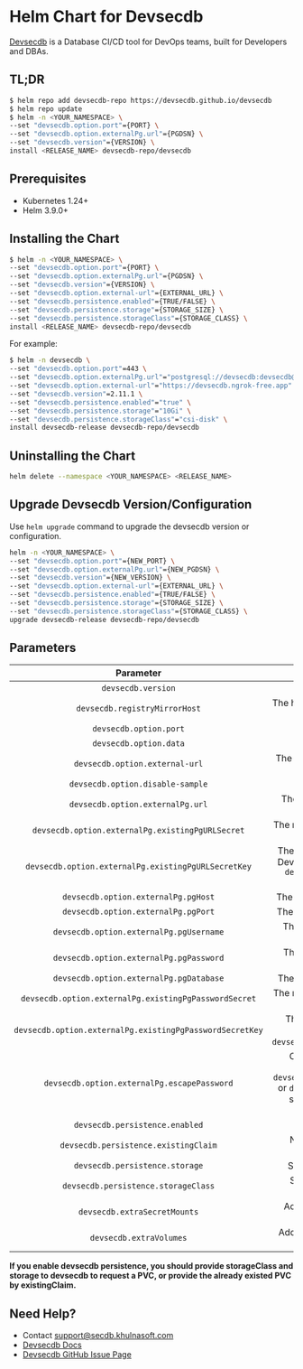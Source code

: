 # Helm Chart for Devsecdb

[Devsecdb](https://secdb.khulnasoft.com) is a Database CI/CD tool for DevOps teams, built for Developers and DBAs.

## TL;DR

```bash
$ helm repo add devsecdb-repo https://devsecdb.github.io/devsecdb
$ helm repo update
$ helm -n <YOUR_NAMESPACE> \
--set "devsecdb.option.port"={PORT} \
--set "devsecdb.option.externalPg.url"={PGDSN} \
--set "devsecdb.version"={VERSION} \
install <RELEASE_NAME> devsecdb-repo/devsecdb
```

## Prerequisites

- Kubernetes 1.24+
- Helm 3.9.0+

## Installing the Chart

```bash
$ helm -n <YOUR_NAMESPACE> \
--set "devsecdb.option.port"={PORT} \
--set "devsecdb.option.externalPg.url"={PGDSN} \
--set "devsecdb.version"={VERSION} \
--set "devsecdb.option.external-url"={EXTERNAL_URL} \
--set "devsecdb.persistence.enabled"={TRUE/FALSE} \
--set "devsecdb.persistence.storage"={STORAGE_SIZE} \
--set "devsecdb.persistence.storageClass"={STORAGE_CLASS} \
install <RELEASE_NAME> devsecdb-repo/devsecdb
```

For example:

```bash
$ helm -n devsecdb \
--set "devsecdb.option.port"=443 \
--set "devsecdb.option.externalPg.url"="postgresql://devsecdb:devsecdb@database.devsecdb.ap-east-1.rds.amazonaws.com/devsecdb" \
--set "devsecdb.option.external-url"="https://devsecdb.ngrok-free.app" \
--set "devsecdb.version"=2.11.1 \
--set "devsecdb.persistence.enabled"="true" \
--set "devsecdb.persistence.storage"="10Gi" \
--set "devsecdb.persistence.storageClass"="csi-disk" \
install devsecdb-release devsecdb-repo/devsecdb
```

## Uninstalling the Chart

```bash
helm delete --namespace <YOUR_NAMESPACE> <RELEASE_NAME>
```

## Upgrade Devsecdb Version/Configuration

Use `helm upgrade` command to upgrade the devsecdb version or configuration.

```bash
helm -n <YOUR_NAMESPACE> \
--set "devsecdb.option.port"={NEW_PORT} \
--set "devsecdb.option.externalPg.url"={NEW_PGDSN} \
--set "devsecdb.version"={NEW_VERSION} \
--set "devsecdb.option.external-url"={EXTERNAL_URL} \
--set "devsecdb.persistence.enabled"={TRUE/FALSE} \
--set "devsecdb.persistence.storage"={STORAGE_SIZE} \
--set "devsecdb.persistence.storageClass"={STORAGE_CLASS} \
upgrade devsecdb-release devsecdb-repo/devsecdb
```

## Parameters

|                        Parameter                         |                                                                                                                Description                                                                                                                 |                           Default Value                            |
| :------------------------------------------------------: | :----------------------------------------------------------------------------------------------------------------------------------------------------------------------------------------------------------------------------------------: | :----------------------------------------------------------------: |
|                    `devsecdb.version`                    |                                                                                                  The version of Devsecdb to be installed.                                                                                                  |                              "2.11.1"                              |
|              `devsecdb.registryMirrorHost`               |                                                                              The host for the Docker registry mirror. Leave empty for default registry usage.                                                                              |                                 ""                                 |
|                  `devsecdb.option.port`                  |                                                                                                      Port where Devsecdb server runs.                                                                                                      |                                8080                                |
|                  `devsecdb.option.data`                  |                                                                                                  Data directory of Devsecdb data stored.                                                                                                   |                         /var/opt/devsecdb                          |
|              `devsecdb.option.external-url`              |                                              The address for users to visit Devsecdb, visit [our docs](https://www.secdb.khulnasoft.com/docs/get-started/install/external-url/) to get more details.                                               | "<https://www.secdb.khulnasoft.com/docs/get-started/install/external-url>" |
|             `devsecdb.option.disable-sample`             |                                                                                                        Disable the sample instance.                                                                                                        |                               false                                |
|             `devsecdb.option.externalPg.url`             |                                                                                        The PostgreSQL url(DSN) for Devsecdb to store the metadata.                                                                                         |                                 ""                                 |
|     `devsecdb.option.externalPg.existingPgURLSecret`     |                                                                           The name of Secret stores the PostgreSQL url(DSN) for Devsecdb to store the metadata.                                                                            |                                 ""                                 |
|   `devsecdb.option.externalPg.existingPgURLSecretKey`    |                                     The key of Secret stores the PostgreSQL url(DSN) for Devsecdb to store the metadata. Should be used with `devsecdb.option.externalPg.existingPgURLSecret` together.                                      |                                 ""                                 |
|           `devsecdb.option.externalPg.pgHost`            |                                                                                             The PostgreSQL host for Devsecdb metadata storage.                                                                                             |                               "host"                               |
|           `devsecdb.option.externalPg.pgPort`            |                                                                                             The PostgreSQL port for Devsecdb metadata storage.                                                                                             |                               "port"                               |
|         `devsecdb.option.externalPg.pgUsername`          |                                                                                           The PostgreSQL username for Devsecdb metadata storage.                                                                                           |                             "username"                             |
|         `devsecdb.option.externalPg.pgPassword`          |                                                                                           The PostgreSQL password for Devsecdb metadata storage.                                                                                           |                             "password"                             |
|         `devsecdb.option.externalPg.pgDatabase`          |                                                                                             The name of the PostgreSQL database for Devsecdb.                                                                                              |                             "database"                             |
|  `devsecdb.option.externalPg.existingPgPasswordSecret`   |                                                                       The name of Secret that stores the existing PostgreSQL password for Devsecdb metadata storage.                                                                       |                                 ""                                 |
| `devsecdb.option.externalPg.existingPgPasswordSecretKey` |                                                    The key of Secret storing the existing PostgreSQL password. Should be used with `devsecdb.option.externalPg.existingPgPasswordSecret`.                                                    |                                 ""                                 |
|       `devsecdb.option.externalPg.escapePassword`        | Controls whether to escape the password in the connection string. `devsecdb.option.externalPg.existingPgPasswordSecret` or `devsecdb.option.externalPg.pgPassword` should be specified with this value together. **Experimental feature.** |                               false                                |
|              `devsecdb.persistence.enabled`              |                                                                                                  Enable/disable persistence for Devsecdb.                                                                                                  |                               false                                |
|           `devsecdb.persistence.existingClaim`           |                                                                                    Name of the existing PersistentVolumeClaim for Devsecdb persistence.                                                                                    |                                 ""                                 |
|              `devsecdb.persistence.storage`              |                                                                                              Size of the persistent volume for Devsecdb data.                                                                                              |                               "2Gi"                                |
|           `devsecdb.persistence.storageClass`            |                                                                                         Storage class for the persistent volume used by Devsecdb.                                                                                          |                                 ""                                 |
|               `devsecdb.extraSecretMounts`               |                                                                               Additional Devsecdb secret mounts. Defined as an array of volumeMount objects.                                                                               |                                 []                                 |
|                 `devsecdb.extraVolumes`                  |                                                                                    Additional Devsecdb volumes. Defined as an array of volume objects.                                                                                     |                                 []                                 |

**If you enable devsecdb persistence, you should provide storageClass and storage to devsecdb to request a PVC, or provide the already existed PVC by existingClaim.**

## Need Help?

- Contact <support@secdb.khulnasoft.com>
- [Devsecdb Docs](https://secdb.khulnasoft.com/docs)
- [Devsecdb GitHub Issue Page](https://github.com/khulnasoft/devsecdb/issues/new/choose)
